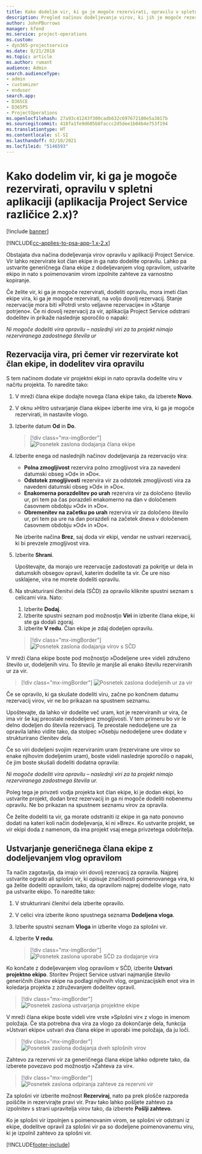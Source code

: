 ```yaml
---
title: Kako dodelim vir, ki ga je mogoče rezervirati, opravilu v spletni aplikaciji?
description: Pregled načinov dodeljevanja virov, ki jih je mogoče rezervirati.
author: JohnPBurrows
manager: kfend
ms.service: project-operations
ms.custom:
- dyn365-projectservice
ms.date: 8/21/2018
ms.topic: article
ms.author: rumant
audience: Admin
search.audienceType:
- admin
- customizer
- enduser
search.app:
- D365CE
- D365PS
- ProjectOperations
ms.openlocfilehash: 27a93c41243f300cadb632c697672180e5a3817b
ms.sourcegitcommit: 418fa1fe9d605b8faccc2d5dee1b04b4e753f194
ms.translationtype: HT
ms.contentlocale: sl-SI
ms.lasthandoff: 02/10/2021
ms.locfileid: "5146593"
---
```

# <a name="how-do-i-assign-a-bookable-resource-to-a-task-in-the-web-app-project-service-app-v2x"></a>Kako dodelim vir, ki ga je mogoče rezervirati, opravilu v spletni aplikaciji (aplikacija Project Service različice 2.x)?

[!include [banner](../includes/psa-now-project-operations.md)]

[!INCLUDE[cc-applies-to-psa-app-1.x-2.x](../includes/cc-applies-to-psa-app-1x-2x.md)]

Obstajata dva načina dodeljevanja virov opravilu v aplikaciji Project Service. Vir lahko rezervirate kot član ekipe in ga nato dodelite opravilu. Lahko pa ustvarite generičnega člana ekipe z dodeljevanjem vlog opravilom, ustvarite ekipo in nato s poimenovanim virom izpolnite zahteve za varnostno kopiranje.

Če želite vir, ki ga je mogoče rezervirati, dodeliti opravilu, mora imeti član ekipe vira, ki ga je mogoče rezervirati, na voljo dovolj rezervacij. Stanje rezervacije mora biti »Potrdi vrsto veljavne rezervacije« in »Stanje potrjeno«. Če ni dovolj rezervacij za vir, aplikacija Project Service odstrani dodelitev in prikaže naslednje sporočilo o napaki:

*Ni mogoče dodeliti vira opravilu – naslednji viri za ta projekt nimajo rezerviranega zadostnega števila ur*

## <a name="book-a-resource-as-a-team-member-and-then-assign-the-resource-to-a-task"></a>Rezervacija vira, pri čemer vir rezervirate kot član ekipe, in dodelitev vira opravilu

S tem načinom dodate vir projektni ekipi in nato opravila dodelite viru v načrtu projekta. To naredite tako:
1.  V mreži člana ekipe dodajte novega člana ekipe tako, da izberete **Novo**.
2.  V oknu »Hitro ustvarjanje člana ekipe« izberite ime vira, ki ga je mogoče rezervirati, in nastavite vlogo.
3.  Izberite datum **Od** in **Do**.

    > [!div class="mx-imgBorder"] 
    > ![Posnetek zaslona dodajanja člana ekipe](media/FAQ-Resources-to-Tasks2-1.png "Posnetek zaslona dodajanja člana ekipe")
 
4.  Izberite enega od naslednjih načinov dodeljevanja za rezervacijo vira:
    - **Polna zmogljivost** rezervira polno zmogljivost vira za navedeni datumski obseg »Od« in »Do«.
    - **Odstotek zmogljivosti** rezervira vir za odstotek zmogljivosti vira za navedeni datumski obseg »Od« in »Do«.
    - **Enakomerna porazdelitev po urah** rezervira vir za določeno število ur, pri tem pa čas porazdeli enakomerno na dan v določenem časovnem obdobju »Od« in »Do«.
    - **Obremenitev na začetku po urah** rezervira vir za določeno število ur, pri tem pa ure na dan porazdeli na začetek dneva v določenem časovnem obdobju »Od« in »Do«.

    Ne izberite načina **Brez**, saj doda vir ekipi, vendar ne ustvari rezervacij, ki bi prevzele zmogljivost vira.
5.  Izberite **Shrani**.

    Upoštevajte, da morajo ure rezervacije zadostovati za pokritje ur dela in datumskih obsegov opravil, katerim dodelite ta vir. Če ure niso usklajene, vira ne morete dodeliti opravilu.

6.  Na strukturirani členitvi dela (SČD) za opravilo kliknite spustni seznam s celicami vira. Nato: 

    1. Izberite **Dodaj**.
    2. Izberite spustni seznam pod možnostjo **Viri** in izberite člana ekipe, ki ste ga dodali zgoraj.
    3. izberite **V redu**. Član ekipe je zdaj dodeljen opravilu.

    > [!div class="mx-imgBorder"] 
    > ![Posnetek zaslona dodajanja virov s SČD](media/FAQ-Resources-to-Tasks2-2.png "Posnetek zaslona dodajanja virov s SČD")
 
V mreži člana ekipe boste pod možnostjo »Dodeljene ure« videli združeno število ur, dodeljenih viru. To število je manjše ali enako številu rezerviranih ur za vir. 

> [!div class="mx-imgBorder"] 
> ![Posnetek zaslona dodeljenih ur za vir](media/FAQ-Resources-to-Tasks2-3.png "Posnetek zaslona dodeljenih ur za vir")
 
Če se opravilo, ki ga skušate dodeliti viru, začne po končnem datumu rezervacij virov, vir ne bo prikazan na spustnem seznamu.

Upoštevajte, da lahko vir dodelite več uram, kot je rezerviranih ur vira, če ima vir še kaj preostale nedodeljene zmogljivosti. V tem primeru bo vir le delno dodeljen do števila rezervacij. Te preostale nedodeljene ure za opravila lahko vidite tako, da stolpec »Osebju nedodeljene ure« dodate v strukturirano členitev dela.

Če so viri dodeljeni svojim rezerviranim uram (rezervirane ure virov so enake njihovim dodeljenim uram), boste videli naslednje sporočilo o napaki, če jim boste skušali dodeliti dodatna opravila:

*Ni mogoče dodeliti vira opravilu – naslednji viri za ta projekt nimajo rezerviranega zadostnega števila ur.*

Poleg tega je privzeti vodja projekta kot član ekipe, ki je dodan ekipi, ko ustvarite projekt, dodan brez rezervacij in ga ni mogoče dodeliti nobenemu opravilu. Ne bo prikazan na spustnem seznamu virov za opravila.

Če želite dodeliti ta vir, ga morate odstraniti iz ekipe in ga nato ponovno dodati na kateri koli način dodeljevanja, ki ni »Brez«. Ko ustvarite projekt, se vir ekipi doda z namenom, da ima projekt vsaj enega privzetega odobritelja.

## <a name="create-a-generic-team-member-through-role-assignment-on-tasks"></a>Ustvarjanje generičnega člana ekipe z dodeljevanjem vlog opravilom

Ta način zagotavlja, da imajo viri dovolj rezervacij za opravila. Najprej ustvarite ogrado ali splošni vir, ki opisuje značilnosti poimenovanega vira, ki ga želite dodeliti opravilom, tako, da opravilom najprej dodelite vloge, nato pa ustvarite ekipo. To naredite tako:

1. V strukturirani členitvi dela izberite opravilo.
2. V celici vira izberite ikono spustnega seznama **Dodeljena vloga**.
3. Izberite spustni seznam **Vloga** in izberite vlogo za splošni vir.
4. Izberite **V redu**.

    > [!div class="mx-imgBorder"] 
    > ![Posnetek zaslona uporabe SČD za dodajanje vira](media/FAQ-Resources-to-Tasks2-4.png "Posnetek zaslona uporabe SČD za dodajanje vira")
 
Ko končate z dodeljevanjem vlog opravilom v SČD, izberite **Ustvari projektno ekipo**. Storitev Project Service ustvari najmanjše število generičnih članov ekipe na podlagi njihovih vlog, organizacijskih enot vira in koledarja projekta z združevanjem dodelitev opravil.

> [!div class="mx-imgBorder"] 
> ![Posnetek zaslona ustvarjanja projektne ekipe](media/FAQ-Resources-to-Tasks2-5.png "Posnetek zaslona ustvarjanja projektne ekipe")
 
V mreži člana ekipe boste videli vire vrste »Splošni vir« z vlogo in imenom položaja. Če sta potrebna dva vira za vlogo za dokončanje dela, funkcija »Ustvari ekipo« ustvari dva člana ekipe in uporabi ime položaja, da ju loči.

> [!div class="mx-imgBorder"] 
> ![Posnetek zaslona dodajanja dveh splošnih virov](media/FAQ-Resources-to-Tasks2-6.png "Posnetek zaslona dodajanja dveh splošnih virov")
 
Zahtevo za rezervni vir za generičnega člana ekipe lahko odprete tako, da izberete povezavo pod možnostjo »Zahteva za vir«.

> [!div class="mx-imgBorder"] 
> ![Posnetek zaslona odpiranja zahteve za rezervni vir](media/FAQ-Resources-to-Tasks2-7.png "Posnetek zaslona odpiranja zahteve za rezervni vir")

Za splošni vir izberite možnost **Rezerviraj**, nato pa prek plošče razporeda poiščite in rezervirajte pravi vir. Prav tako lahko pošljete zahtevo za izpolnitev s strani upravitelja virov tako, da izberete **Pošlji zahtevo**.

Ko je splošni vir izpolnjen s poimenovanim virom, se splošni vir odstrani iz ekipe, dodelitve opravil za splošni vir pa so dodeljene poimenovanemu viru, ki je izpolnil zahtevo za splošni vir.
 



[!INCLUDE[footer-include](../includes/footer-banner.md)]